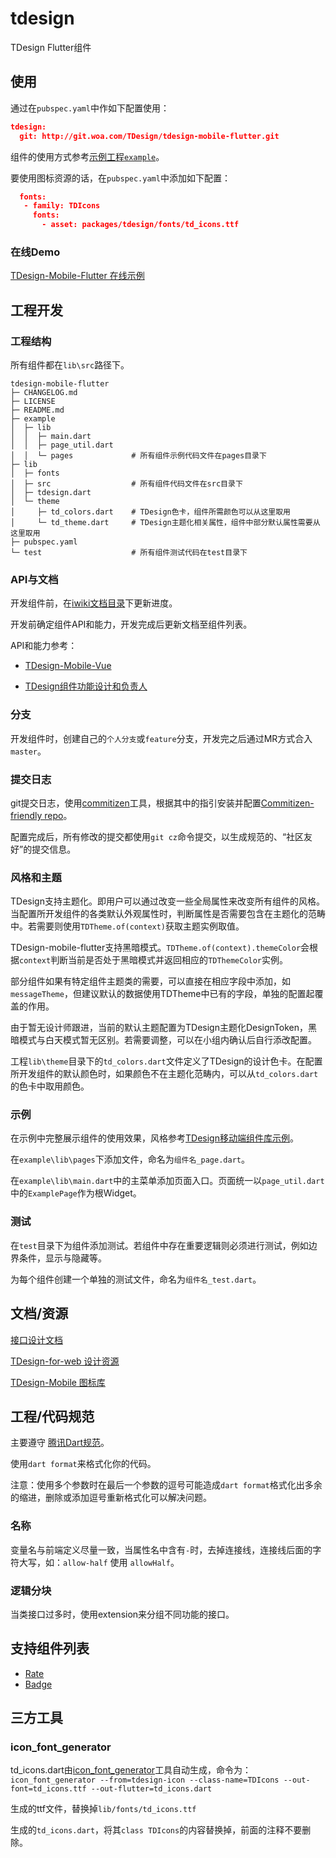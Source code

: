 # tdesign

TDesign Flutter组件

## 使用

通过在`pubspec.yaml`中作如下配置使用：

``` json
tdesign:
  git: http://git.woa.com/TDesign/tdesign-mobile-flutter.git
```

组件的使用方式参考[示例工程`example`](https://git.code.oa.com/TDesign/tdesign-mobile-flutter/tree/master/example)。

要使用图标资源的话，在`pubspec.yaml`中添加如下配置：

``` json
  fonts:
   - family: TDIcons
     fonts:
       - asset: packages/tdesign/fonts/td_icons.ttf
```

### 在线Demo

[TDesign-Mobile-Flutter 在线示例](http://tdflutter.woa.com:8085/)



## 工程开发

### 工程结构

所有组件都在`lib\src`路径下。

```
tdesign-mobile-flutter
├─ CHANGELOG.md
├─ LICENSE
├─ README.md
├─ example
│  ├─ lib
│  │  ├─ main.dart
│  │  ├─ page_util.dart
│  │  └─ pages             # 所有组件示例代码文件在pages目录下
├─ lib
│  ├─ fonts
│  ├─ src                  # 所有组件代码文件在src目录下
│  ├─ tdesign.dart
│  └─ theme
│     ├─ td_colors.dart    # TDesign色卡，组件所需颜色可以从这里取用
│     └─ td_theme.dart     # TDesign主题化相关属性，组件中部分默认属性需要从这里取用
├─ pubspec.yaml
└─ test                    # 所有组件测试代码在test目录下

```

### API与文档

开发组件前，在[iwiki文档目录](https://iwiki.woa.com/pages/viewpage.action?pageId=829685123)下更新进度。

开发前确定组件API和能力，开发完成后更新文档至组件列表。

API和能力参考：

- [TDesign-Mobile-Vue](https://ty.tdesign.woa.com/vue-mobile/components/readme)

- [TDesign组件功能设计和负责人](https://docs.qq.com/sheet/DWmViVlNvU3p2VHZs?tab=6mdwpj)

### 分支

开发组件时，创建自己的`个人分支`或`feature`分支，开发完之后通过MR方式合入`master`。

### 提交日志

git提交日志，使用[commitizen](https://github.com/commitizen/cz-cli)工具，根据其中的指引安装并配置[Commitizen-friendly repo](https://github.com/commitizen/cz-cli#making-your-repo-commitizen-friendly)。

配置完成后，所有修改的提交都使用`git cz`命令提交，以生成规范的、“社区友好”的提交信息。

### 风格和主题

TDesign支持主题化。即用户可以通过改变一些全局属性来改变所有组件的风格。当配置所开发组件的各类默认外观属性时，判断属性是否需要包含在主题化的范畴中。若需要则使用`TDTheme.of(context)`获取主题实例取值。

TDesign-mobile-flutter支持黑暗模式。`TDTheme.of(context).themeColor`会根据`context`判断当前是否处于黑暗模式并返回相应的`TDThemeColor`实例。

部分组件如果有特定组件主题类的需要，可以直接在相应字段中添加，如`messageTheme`，但建议默认的数据使用TDTheme中已有的字段，单独的配置起覆盖的作用。

由于暂无设计师跟进，当前的默认主题配置为TDesign主题化DesignToken，黑暗模式与白天模式暂无区别。若需要调整，可以在小组内确认后自行添改配置。

工程`lib\theme`目录下的`td_colors.dart`文件定义了TDesign的设计色卡。在配置所开发组件的默认颜色时，如果颜色不在主题化范畴内，可以从`td_colors.dart`的色卡中取用颜色。

### 示例

在示例中完整展示组件的使用效果，风格参考[TDesign移动端组件库示例](http://tdesign.woa.com/vue-mobile/components/badge)。

在`example\lib\pages`下添加文件，命名为`组件名_page.dart`。

在`example\lib\main.dart`中的主菜单添加页面入口。页面统一以`page_util.dart`中的`ExamplePage`作为根Widget。

### 测试

在`test`目录下为组件添加测试。若组件中存在重要逻辑则必须进行测试，例如边界条件，显示与隐藏等。

为每个组件创建一个单独的测试文件，命名为`组件名_test.dart`。



## 文档/资源

[接口设计文档](https://docs.qq.com/sheet/DWmViVlNvU3p2VHZs?tab=6mdwpj)

[TDesign-for-web 设计资源](https://www.figma.com/file/UghlEiQXZogyPvx1XDMMyx/TDesign-for-web?node-id=729%3A9)

[TDesign-Mobile 图标库](http://bkicon.oa.com/resource/project/95/detail)



## 工程/代码规范

主要遵守 [腾讯Dart规范](https://git.code.oa.com/standards/dart)。

使用`dart format`来格式化你的代码。

注意：使用多个参数时在最后一个参数的逗号可能造成`dart format`格式化出多余的缩进，删除或添加逗号重新格式化可以解决问题。

### 名称

变量名与前端定义尽量一致，当属性名中含有`-`时，去掉连接线，连接线后面的字符大写，如：`allow-half` 使用 `allowHalf`。

### 逻辑分块

当类接口过多时，使用extension来分组不同功能的接口。




## 支持组件列表

- [Rate](http://tdesign.woa.com/vue-mobile/components/rate)
- [Badge](http://tdesign.woa.com/vue-mobile/components/badge)



## 三方工具

### icon_font_generator

td_icons.dart由[icon_font_generator](https://pub.dev/packages/icon_font_generator)工具自动生成，命令为：`icon_font_generator --from=tdesign-icon --class-name=TDIcons --out-font=td_icons.ttf --out-flutter=td_icons.dart`

生成的ttf文件，替换掉`lib/fonts/td_icons.ttf`

生成的`td_icons.dart`，将其`class TDIcons`的内容替换掉，前面的注释不要删除。
